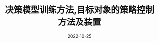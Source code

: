 ---
title: "决策模型训练方法,目标对象的策略控制方法及装置"
collection: patent
category: patent
permalink: /publication/patent-2
# excerpt: 'This paper is about the number 1. The number 2 is left for future work.'
date: 2022-10-25
venue: 'CN202210908501.4'
# paperurl: 'https://arxiv.org/abs/2011.12895'
# codeurl: 'https://github.com/tencent-ailab/tleague_projpage'
authors: '李舒兴，<strong>徐家卫</strong>，袁春，韩磊.'
# citation: 'Your Name, You. (2009). &quot;Paper Title Number 1.&quot; <i>Journal 1</i>. 1(1).'
---